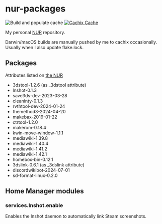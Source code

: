 # nur-packages

![Build and populate cache](https://github.com/ihaveamac/nur-packages/workflows/Build%20and%20populate%20cache/badge.svg) [![Cachix Cache](https://img.shields.io/badge/cachix-ihaveahax-blue.svg)](https://ihaveahax.cachix.org)

My personal [NUR](https://github.com/nix-community/NUR) repository.

Darwin/macOS builds are manually pushed by me to cachix occasionally. Usually when I also update flake.lock.

## Packages

Attributes listed on [the NUR](https://nur.nix-community.org/repos/ihaveamac/)

* 3dstool-1.2.6 (as \_3dstool attribute)
* lnshot-0.1.3
* save3ds-dev-2023-03-28
* cleaninty-0.1.3
* rvthtool-dev-2024-01-24
* themethod3-2024-04-20
* makebax-2019-01-22
* ctrtool-1.2.0
* makerom-0.18.4
* kwin-move-window-1.1.1
* mediawiki-1.39.8
* mediawiki-1.40.4
* mediawiki-1.41.2
* mediawiki-1.42.1
* homebox-bin-0.12.1
* 3dslink-0.6.1 (as \_3dslink attribute)
* discordwikibot-2024-07-01
* sd-format-linux-0.2.0

## Home Manager modules

### services.lnshot.enable

Enables the lnshot daemon to automatically link Steam screenshots.
